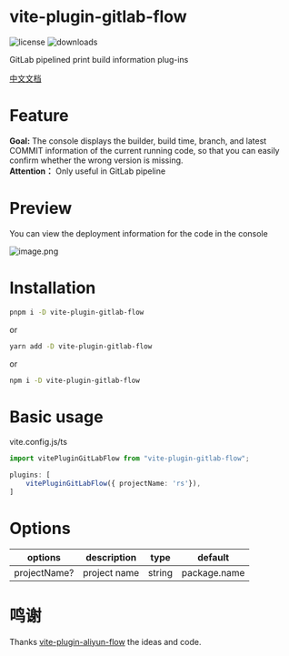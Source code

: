 vite-plugin-gitlab-flow
=======
![license](https://img.shields.io/npm/l/vite-plugin-gitlab-flow)
![downloads](https://img.shields.io/npm/dt/vite-plugin-gitlab-flow)

GitLab pipelined print build information plug-ins

[中文文档](https://github.com/taosiqi/vite-plugin-gitlab-flow/blob/main/README_CN.md)

# Feature

**Goal:** The console displays the builder, build time, branch, and latest COMMIT information of the current running code, so that you can easily confirm whether the wrong version is missing.  
**Attention：** Only useful in GitLab pipeline

# Preview
You can view the deployment information for the code in the console

![image.png](https://static-1253419794.file.myqcloud.com/img/8a4Enk.png)


# Installation

```bash
pnpm i -D vite-plugin-gitlab-flow
```

or

```bash
yarn add -D vite-plugin-gitlab-flow
```

or

```bash
npm i -D vite-plugin-gitlab-flow
```

# Basic usage
vite.config.js/ts
```ts
import vitePluginGitLabFlow from "vite-plugin-gitlab-flow";

plugins: [
    vitePluginGitLabFlow({ projectName: 'rs'}),
]
```

# Options


| options      | description  | type    | default      |
|--------------|--------------|---------|--------------|
| projectName? | project name | string  | package.name |

# 鸣谢
Thanks [vite-plugin-aliyun-flow](https://www.npmjs.com/package/vite-plugin-aliyun-flow) the ideas and code. 
